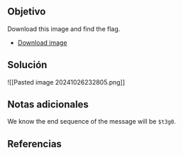 
## Objetivo
Download this image and find the flag.

- [Download image](https://artifacts.picoctf.net/c/216/pico.flag.png)


## Solución

![[Pasted image 20241026232805.png]]
## Notas adicionales
We know the end sequence of the message will be `$t3g0`.

## Referencias



